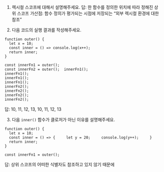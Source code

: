 1. 렉시컬 스코프에 대해서 설명해주세요.
  답: 한 함수를 정의한 위치에 따라 정해진 상위 스코프
  가산점: 함수 정의가 평가되는 시점에 저장되는 “외부 렉시컬 환경에 대한 참조”

2. 다음 코드의 실행 결과를 작성해주세요.
```
function outer() {
  let x = 10;
  const inner = () => console.log(x++);
  return inner;
}

const innerFn1 = outer();
const innerFn2 = outer();  innerFn1();
innerFn1();
innerFn1();
innerFn1();
innerFn2();
innerFn2();
innerFn2();
innerFn2();
```
답: 10, 11, 12, 13, 10, 11, 12, 13

3. 다음 `inner()` 함수가 클로저가 아닌 이유를 설명해주세요.
```
function outer() {
  let x = 10;
  const inner = () => { 	let y = 20; 	console.log(y++);     }
  return inner;
}

const innerFn1 = outer();
``` 
답: 상위 스코프의 어떠한 식별자도 참조하고 있지 않기 때문에